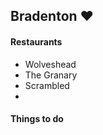 ## Bradenton :heart:

#### Restaurants

- Wolveshead
- The Granary
- Scrambled
- 
#### Things to do
